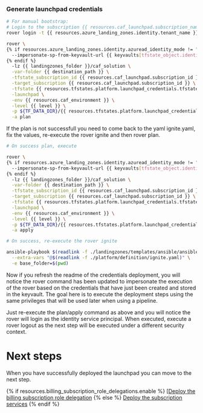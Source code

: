 
### Generate launchpad credentials

```bash
# For manual bootstrap:
# Login to the subscription {{ resources.caf_launchpad.subscription_name }} with the user {{ resources.billing_subscription_role_delegations.azuread_user_ea_account_owner }}
rover login -t {{ resources.azure_landing_zones.identity.tenant_name }}

rover \
{% if resources.azure_landing_zones.identity.azuread_identity_mode != "logged_in_user" and keyvaults is defined %}
  --impersonate-sp-from-keyvault-url {{ keyvaults[tfstate_object.identity_aad_key].vault_uri }} \
{% endif %}
  -lz {{ landingzones_folder }}/caf_solution \
  -var-folder {{ destination_path }} \
  -tfstate_subscription_id {{ resources.caf_launchpad.subscription_id }} \
  -target_subscription {{ resources.caf_launchpad.subscription_id }} \
  -tfstate {{ resources.tfstates.platform.launchpad_credentials.tfstate }} \
  -launchpad \
  -env {{ resources.caf_environment }} \
  -level {{ level }} \
  -p ${TF_DATA_DIR}/{{ resources.tfstates.platform.launchpad_credentials.tfstate }}.tfplan \
  -a plan

```

If the plan is not successfull you need to come back to the yaml ignite.yaml, fix the values, re-execute the rover ignite and then rover plan.


```bash 
# On success plan, execute

rover \
{% if resources.azure_landing_zones.identity.azuread_identity_mode != "logged_in_user" and keyvaults is defined %}
  --impersonate-sp-from-keyvault-url {{ keyvaults[tfstate_object.identity_aad_key].vault_uri }} \
{% endif %}
  -lz {{ landingzones_folder }}/caf_solution \
  -var-folder {{ destination_path }} \
  -tfstate_subscription_id {{ resources.caf_launchpad.subscription_id }} \
  -target_subscription {{ resources.caf_launchpad.subscription_id }} \
  -tfstate {{ resources.tfstates.platform.launchpad_credentials.tfstate }} \
  -launchpad \
  -env {{ resources.caf_environment }} \
  -level {{ level }} \
  -p ${TF_DATA_DIR}/{{ resources.tfstates.platform.launchpad_credentials.tfstate }}.tfplan \
  -a apply

```

```bash
# On success, re-execute the rover ignite

ansible-playbook $(readlink -f ./landingzones/templates/ansible/ansible.yaml) \
  --extra-vars "@$(readlink -f ./platform/definition/ignite.yaml)" \
  -e base_folder=$(pwd)

```

Now if you refresh the readme of the credentials deployment, you will notice the rover command has been updated to impersonate the execution of the rover based on the credentials that have just been created and stored in the keyvault. The goal here is to execute the deployment steps using the same privileges that will be used later when using a pipeline.

Just re-execute the plan/apply command as above and you will notice the rover will login as the identity service principal. When executed, execute a rover logout as the next step will be executed under a different security context.

# Next steps

When you have successfully deployed the launchpad you can  move to the next step.

{% if resources.billing_subscription_role_delegations.enable %}
 [[Deploy the billing subscription role delegation](../billing_subscription_role_delegations/readme.md)
{% else %}
 [Deploy the subscription services](../../level1/subscriptions/readme.md)
{% endif %}
